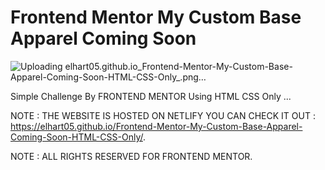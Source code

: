 # Frontend Mentor My Custom Base Apparel Coming Soon

![Uploading elhart05.github.io_Frontend-Mentor-My-Custom-Base-Apparel-Coming-Soon-HTML-CSS-Only_.png…]()

Simple Challenge By FRONTEND MENTOR Using HTML CSS Only ...

NOTE : THE WEBSITE IS HOSTED ON NETLIFY YOU CAN CHECK IT OUT : https://elhart05.github.io/Frontend-Mentor-My-Custom-Base-Apparel-Coming-Soon-HTML-CSS-Only/.

NOTE : ALL RIGHTS RESERVED FOR FRONTEND MENTOR.
